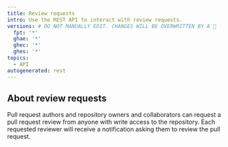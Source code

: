 ```yaml
---
title: Review requests
intro: Use the REST API to interact with review requests.
versions: # DO NOT MANUALLY EDIT. CHANGES WILL BE OVERWRITTEN BY A 🤖
  fpt: '*'
  ghae: '*'
  ghec: '*'
  ghes: '*'
topics:
  - API
autogenerated: rest
---
```


## About review requests

Pull request authors and repository owners and collaborators can request a pull request review from anyone with write access to the repository. Each requested reviewer will receive a notification asking them to review the pull request.

<!-- Content after this section is automatically generated -->
